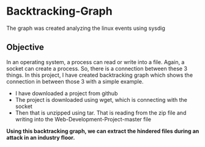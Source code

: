 # Backtracking-Graph
The graph was created analyzing the linux events using sysdig 

## Objective
In an operating system, a process can read or write into a file. Again, a socket can create a process. So, there is a connection between these 3 things. In this project, I have created backtracking graph which shows the connection in between those 3 with a simple example. 
 - I have downloaded a project from github
 - The project is downloaded using wget, which is connecting with the socket
 - Then that is unzipped using tar. That is reading from the zip file and writing into the Web-Development-Project-master file
 
 
 **Using this backtracking graph, we can extract the hindered files during an attack in an industry floor.**
